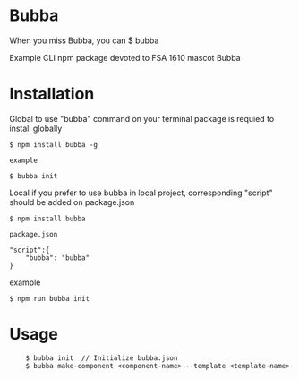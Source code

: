 # Bubba

When you miss Bubba, you can $ bubba


Example CLI npm package devoted to FSA 1610 mascot Bubba

# Installation

Global
	to use "bubba" command on your terminal package is requied to install globally
```
$ npm install bubba -g
```
	example
```
$ bubba init
```

Local
	if you prefer to use bubba in local project, corresponding "script" should be added on package.json
```
$ npm install bubba
```
	package.json
```
"script":{
	"bubba": "bubba"
}
```
example
```
$ npm run bubba init
```
# Usage

```
	$ bubba init  // Initialize bubba.json
 	$ bubba make-component <component-name> --template <template-name>





